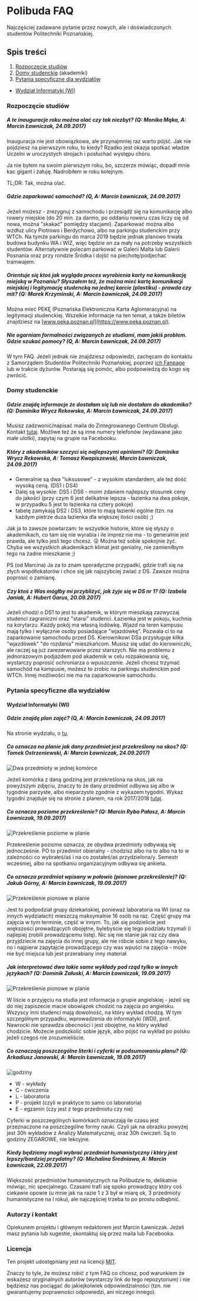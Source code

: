 # Polibuda FAQ

Najczęściej zadawane pytanie przez nowych, ale i doświadczonych studentów
Politechniki Poznańskiej.

## Spis treści

1. [Rozpoczęcie studiów](#rozpoczęcie-studiów)
2. [Domy studenckie](#domy-studenckie) (akademiki)
3. [Pytania specyficzne dla wydziałów](#pytania-specyficzne-dla-wydziałów)
- [Wydział Informatyki (WI)](#wydział-informatyki-wi)

### Rozpoczęcie studiów

##### A te inauguracje roku można olać czy tak niezbyt? (Q: Monika Mąka, A: Marcin Ławniczak, 24.09.2017)

Inauguracja nie jest obowiązkowa, ale przynajmniej raz warto pójść.
Jak nie pójdziesz na pierwszym roku, to kiedy? Rzadko jest okazja spotkać
władze Uczelni w uroczystych strojach i posłuchać występu chóru.

Ja nie byłem na swoim pierwszym roku, bo, szczerze mówiąc, dopadł mnie kac
gigant i żałuję. Nadrobiłem w roku kolejnym.

TL;DR: Tak, można olać.

##### Gdzie zaparkować samochód? (Q, A: Marcin Ławniczak, 24.09.2017)

Jeżeli możesz - zrezygnuj z samochodu i przesiądź się na komunikację albo rowery
miejskie (do 20 min. za darmo, po oddaniu roweru czas liczy się od nowa, można 
"skakać" pomiędzy stacjami). Zaparkować można albo wzdłuż ulicy Piotrowo i
Berdychowo, albo na parkingu studenckim przy WTCh. Na tymże parkingu do
marca 2019 będzie jednak planowo trwała budowa budynku WA i WIZ, więc będzie on
za mały na potrzeby wszystkich studentów. Alternatywnie polecam parkować w 
Galerii Malta lub Galerii Posnania oraz przy rondzie Śródka i dojść na
piechotę/podjechać tramwajem.

##### Orientuje się ktoś jak wygląda proces wyrobienia karty na komunikację miejską w Poznaniu? Słyszałem też, że można mieć kartę komunikacji miejskiej i legitymację studencką na jednej karcie (plastiku) - prawda czy mit? (Q: Marek Krzyminski, A: Marcin Ławniczak, 24.09.2017)

Można mieć PEKĘ (Poznańska Elektroniczna Karta Aglomeracyjna) na legitymacji
studenckiej. Wszelkie informacje na ten temat, a także biletów znajdziesz na
[www.peka.poznan.pl](https://www.peka.poznan.pl).

##### Nie ogarniam formalności związanych ze studiami, mam jakiś problem. Gdzie szukać pomocy? (Q, A: Marcin Ławniczak, 24.09.2017)

W tym FAQ. Jeżeli jednak nie znajdziesz odpowiedzi, zachęcam do kontaktu
z Samorządem Studentów Politechniki Poznańskiej, poprzez
[ich Fanpage](https://www.facebook.com/SamorzadStudentowPolitechnikiPoznanskiej/)
lub w trakcie dyżurów. Postarają się pomóc, albo podpowiedzą do kogo się zwrócić.


### Domy studenckie

##### Gdzie znajdę informacje że dostałam się lub nie dostałam do akademika? (Q: Dominika Wrycz Rekowska, A: Marcin Ławniczak, 24.09.2017)

Musisz zadzwonić/napisać maila do Zintegrowanego Centrum Obsługi. Kontakt
[tutaj](http://bip.put.poznan.pl/struktura-organizacyjna/423).
Możliwe też że są inne numery telefonów (wydawane jako małe ulotki),
zapytaj na grupie na Facebooku.

##### Który z akademików szczyci się najlepszymi opiniami? (Q: Dominika Wrycz Rekowska, A: Tomasz Kwapiszewski, Marcin Ławniczak, 24.09.2017)

- Generalnie są dwa "luksusowe" - z wysokim standardem, ale też dość wysoką ceną.
(DS1 i DS4)
- Dalej są wysokie: DS5 i DS6 - moim zdaniem najlepszy stosunek ceny do jakości (przy czym 6 jest delikatnie lepsza - łazienka na dwa pokoje, w przypadku 5 jest to łazienka na cztery pokoje)
- tabelę zamykają DS2 i DS3, które to mają łazienki ogólne (tzn. na każdym pietrze duza łazienka dla większej ilości osób) ;) 

Jak ja to zawsze powtarzam: te wszystkie historie, które się słyszy o akademikach,
co tam się nie wyrabia i ile imprez nie ma - to generalnie jest prawda,
ale tylko jesli tego chcesz. :stuck_out_tongue_winking_eye:
Można też sobie spokojnie żyć.
Chyba we wszystkich akademikach klimat jest genialny, nie zamieniłbym tego na żadne mieszkanie ;)

PS (od Marcina) Ja za to znam sporadyczne przypadki, gdzie trafi się na złych
współlokatorów i chce się jak najszybciej zwiać z DS. Zawsze można poprosić o
zamianę.

##### Czy ktoś z Was mógłby mi przybliżyć, jak żyje się w DS nr 1? (Q: Izabela Janiak, A: Hubert Garus, 20.09.2017)

Jeżeli chodzi o DS1 to jest to akademik, w którym mieszkają zazwyczaj studenci
zagraniczni oraz "starsi" studenci. Łazienka jest w pokoju, kuchnia na korytarzu.
Każdy pokój ma własną lodówkę. Wjazd na teren kampusu mają tylko i wyłącznie
osoby posiadające "wjazdówkę". Pozwala ci to na zaparkowanie samochodu przed DS.
Kierownikowi DSa przysługuje kilka "wjazdówek" "do rozdania" mieszkańcom.
Musisz się udać do kierowniczki, ale raczej są już zarezerwowane przez starszych.
Nie ma problemu z jednorazowym podjazdem pod akademik w celu rozpakowania się,
wystarczy poprosić ochroniarza o wpuszczenie. Jeżeli chcesz trzymać samochód na
kampusie, możesz to zrobic na parkingu studenckim pod WTCh. Innej możliwości nie
ma na zaparkowanie samochodu.



### Pytania specyficzne dla wydziałów

#### Wydział Informatyki (WI)
##### Gdzie znajdę plan zajęć? (Q, A: Marcin Ławniczak, 24.09.2017)

Na stronie wydziału, o
[tu](http://fc.put.poznan.pl/informacje-dla-studentow/tw-j-rozk-ad-zaj,131.html).

##### Co oznacza na planie jak dany przedmiot jest przekreślony na skos? (Q: Tomek Ostrzeniewski, A: Marcin Ławniczak, 24.09.2017)

![Dwa przedmioty w jednej komórce](https://github.com/marcinlawnik/polibuda-faq/raw/master/images/WI/przekreslony.PNG)

Jeżeli komórka z daną godziną jest przekreślona na skos, jak na powyższym
zdjęciu, znaczy to że dany przedmiot odbywa się albo w tygodnie parzyste, albo
nieparzyste zgodnie z wykazem tygodni. Wykaz tygodni znajduje się na stronie
z planem, na rok 2017/2018
[tutaj](http://fc.put.poznan.pl/sites/default/files/WI_tygodnie%202017_18.pdf).

##### Co oznacza poziome przekreślenie? (Q: Marcin Ryba Pałasz, A: Marcin Ławniczak, 19.09.2017)

![Przekreślenie poziome w planie](https://github.com/marcinlawnik/polibuda-faq/raw/master/images/WI/przekreslony_poziomo.jpg)

Przekreślenie poziome oznacza, ze obydwa przedmioty odbywają się jednocześnie.
PO to przedmiot obieralny - chodzisz albo na to albo na to w zależności
co wybrałeś/aś i na co zostałeś/aś przydzielona/y. Semestr wcześniej, albo na
spotkaniu organizacyjnym odbywa się ankieta.

##### Co oznacza przedmiot wpisany w połowie (pionowe przekreślenie)? (Q: Jakub Górny, A: Marcin Ławniczak, 19.09.2017)

![Przekreślenie pionowe w planie](https://github.com/marcinlawnik/polibuda-faq/raw/master/images/WI/przekreslenie_pion.jpg)

Jest to podpodział grupy dziekańskiej, ponieważ laboratoria na WI
(oraz na innych wydziałach) mieszczą maksymalnie 16 osób na raz. Część grupy ma
zajęcia w tym terminie, część w innym. To, jak się podzielicie jest większości
prowadzących obojętne, bylebyście się tego podziału trzymali (i najlepiej
zrobili prowadzącemu listę). Nic się nie stanie jak raz czy dwa przyjdziecie na
zajęcia do innej grupy, ale nie róbcie sobie z tego nawyku, no i najpierw
zapytajcie prowadzącego czy was wpuści na zajęcia - może nie być miejsca lub
jest przerabiany inny materiał.

##### Jak interpretować dwa takie same wykłady pod rząd tylko w innych językach? (Q: Dominik Załuski, A: Marcin Ławniczak, 19.09.2017)

![Przekreślenie pionowe w planie](https://github.com/marcinlawnik/polibuda-faq/raw/master/images/WI/WDI.jpg)

W liście o przyjęciu na studia jest informacja o grupie angielskiej - jeżeli się
do niej zapiszecie macie obowiązek chodzić na zajęcia po angielsku. Wszyscy inni
studenci mają dowolność, na który wykład chodzą. W tym szczególnym przypadku,
wprowadzenia do informatyki (WDI), prof. Nawrocki nie sprawdza obecności i jest 
obojętne, na który wykład chodzicie. Możecie podszkolić sobie język, albo pójść
na wykład po polsku jeżeli czegoś nie zrozumieliście.

##### Co oznaczają poszczególne literki i cyferki w podsumowaniu planu? (Q: Arkadiusz Janowski, A: Marcin Ławniczak, 19.09.2017)

![godziny](https://github.com/marcinlawnik/polibuda-faq/raw/master/images/WI/godziny.jpg)

- W - wykłady
- C - ćwiczenia
- L - laboratoria
- P - projekt (czyli w praktyce to samo co laboratoria)
- E - egzamin (czy jest z tego przedmiotu czy nie)

Cyferki w poszczególnych komórkach oznaczają ile czasu jest przeznaczone na
poszczególne formy nauki. Czyli jak na obrazku powyżej jest 30h wykładów
z Analizy Matematycznej, oraz 30h ćwiczeń. Są to godziny ZEGAROWE, nie lekcyjne.

##### Kiedy będziemy mogli wybrać przedmiot humanistyczny i który jest lepszy/bardziej przydatny? (Q: Michalina Średniawa, A: Marcin Ławniczak, 22.09.2017)

Większość przedmiotów humanistycznych na Polibudzie to, delikatnie mówiąc, 
nic specjalnego. Czasami trafi się spoko prowadzący który coś ciekawie opowie
(u mnie jak na razie 1 z 3 był w miarę ok, 3 przedmioty humanistyczne na I roku),
ale najczęściej trzeba to po prostu odbębnić.

### Autorzy i kontakt

Opiekunem projektu i głównym redaktorem jest Marcin Ławniczak. Jeżeli masz
pytania lub sugestie, skontaktuj się przez maila lub Facebooka.

### Licencja

Ten projekt udostępniany jest na licencji
[MIT](https://github.com/marcinlawnik/polibuda-faq/blob/master/LICENSE).

Znaczy to tyle, że możesz robić z tym FAQ co chcesz, pod warunkiem że wskażesz
oryginalnych autorów (wystarczy link do tego repozytorium) i nie będziesz nas
pociągać do jakiejkolwiek odpowiedzialności (tzn. nie gwarantujemy poprawności
odpowiedzi, ani niczego innego).